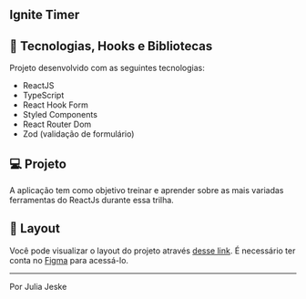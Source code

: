 ## Ignite Timer

## 🚀 Tecnologias, Hooks e Bibliotecas

Projeto desenvolvido com as seguintes tecnologias:

- ReactJS
- TypeScript
- React Hook Form
- Styled Components
- React Router Dom
- Zod (validação de formulário)

## 💻 Projeto

A aplicação tem como objetivo treinar e aprender sobre as mais variadas ferramentas do ReactJs durante essa trilha.

## 🔖 Layout

Você pode visualizar o layout do projeto através [desse link](https://www.figma.com/file/mKs3BFQmbRi3aaWgpGrRRp/Ignite-Timer-(Community)?node-id=0%3A1&t=Rh5NCNbp3Ps56nmx-1). É necessário ter conta no [Figma](https://figma.com) para acessá-lo.

---

Por Julia Jeske
